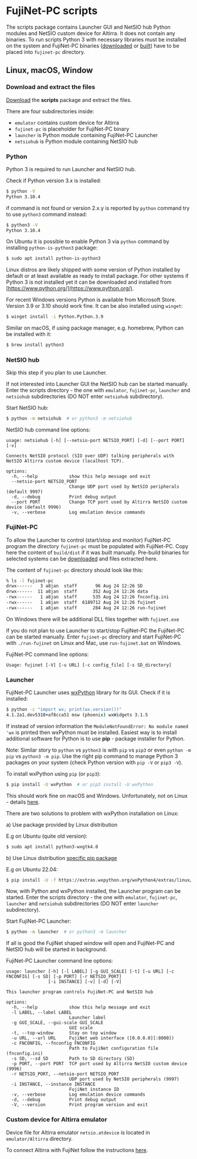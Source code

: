 # FujiNet-PC scripts

The scripts package contains Launcher GUI and NetSIO hub Python modules and NetSIO custom device for Altirra. It does not contain any binaries. To run scripts Python 3 with necessary libraries must be installed on the system and FujiNet-PC binaries ([downloaded](https://github.com/FujiNetWIFI/fujinet-pc/releases) or [built](https://github.com/FujiNetWIFI/fujinet-pc#build-instructions)) have to be placed into `fujinet-pc` directory.

## Linux, macOS, Window

### Download and extract the files

[Download](https://github.com/a8jan/fujinet-pc-launcher/releases/latest) the **scripts** package and extract the files.

There are four subdirectories inside:

* `emulator` contains custom device for Altirra
* `fujinet-pc` is placeholder for FujiNet-PC binary
* `launcher` is Python module containing FujiNet-PC Launcher
* `netsiohub` is Python module containing NetSIO hub

### Python

Python 3 is required to run Launcher and NetSIO hub.

Check if Python version 3.x is installed:

```sh
$ python -V
Python 3.10.4
```

if command is not found or version 2.x.y is reported by `python` command try to use `python3` command instead:

```sh
$ python3 -V
Python 3.10.4
```

On Ubuntu it is possible to enable Python 3 via `python` command by installing `python-is-python3` package:
```sh
$ sudo apt install python-is-python3
```

Linux distros are likely shipped with some version of Python installed by default or at least available as ready to install package. For other systems if Python 3 is not installed yet it can be downloaded and installed from [https://www.python.org/](https://www.python.org/).

For recent Windows versions Python is available from Microsoft Store. Version 3.9 or 3.10 should work fine. It can be also installed using `winget`:

```sh
$ winget install -i Python.Python.3.9
```

Similar on macOS, if using package manager, e.g. homebrew, Python can be installed with it:

```sh
$ brew install python3
```

### NetSIO hub

Skip this step if you plan to use Launcher.

If not interested into Launcher GUI the NetSIO hub can be started manually. Enter the scripts directory - the one with `emulator`, `fujinet-pc`, `launcher` and `netsiohub` subdirectories (DO NOT enter `netsiohub` subdirectory).

Start NetSIO hub:

```sh
$ python -m netsiohub  # or python3 -m netsiohub
```

NetSIO hub command line options:

```
usage: netsiohub [-h] [--netsio-port NETSIO_PORT] [-d] [--port PORT] [-v]

Connects NetSIO protocol (SIO over UDP) talking peripherals with NetSIO Altirra custom device (localhost TCP).

options:
  -h, --help            show this help message and exit
  --netsio-port NETSIO_PORT
                        Change UDP port used by NetSIO peripherals (default 9997)
  -d, --debug           Print debug output
  --port PORT           Change TCP port used by Altirra NetSIO custom device (default 9996)
  -v, --verbose         Log emulation device commands
```

### FujiNet-PC

To allow the Launcher to control (start/stop and monitor) FujiNet-PC program the directory `fujinet-pc` must be populated with FujiNet-PC. Copy here the content of `build/dist` if it was built manually. Pre-build binaries for selected systems can be [downloaded](https://github.com/FujiNetWIFI/fujinet-pc/releases/latest) and files extracted here.

The content of `fujinet-pc` directory should look like this:

```sh
% ls -l fujinet-pc
drwx------   3 a8jan  staff       96 Aug 24 12:26 SD
drwx------  11 a8jan  staff      352 Aug 24 12:26 data
-rwx------   1 a8jan  staff      535 Aug 24 12:26 fnconfig.ini
-rwx------   1 a8jan  staff  6189712 Aug 24 12:26 fujinet
-rwx------   1 a8jan  staff      284 Aug 24 12:26 run-fujinet
```
On Windows there will be additional DLL files together with `fujinet.exe`

If you do not plan to use Launcher to start/stop FujiNet-PC the FujiNet-PC can be started manually. Enter `fujinet-pc` directory and start FujiNet-PC with `./run-fujinet` on Linux and Mac, use `run-fujinet.bat` on Windows.

FujiNet-PC command line options:

```
Usage: fujinet [-V] [-u URL] [-c config_file] [-s SD_directory]
```

### Launcher

FujiNet-PC Launcher uses [wxPython](https://wxpython.org/) library for its GUI. Check if it is installed:

```sh
$ python -c "import wx; print(wx.version())"
4.1.2a1.dev5310+af8cca51 msw (phoenix) wxWidgets 3.1.5
```

If instead of version information the `ModuleNotFoundError: No module named 'wx` is printed then wxPython must be installed. Easiest way is to install additional software for Python is to use **pip** - package installer for Python.

Note: Similar story to `python` vs `python3` is with `pip` vs `pip3` or even `python -m pip` vs `python3 -m pip`. Use the right pip command to manage Python 3 packages on your system (check Python version with `pip -V` or `pip3 -V`).

To install wxPython using `pip` (or `pip3`):

```sh
$ pip install -U wxPython  # or pip3 install -U wxPython
```

This should work fine on macOS and Windows. Unfortunately, not on Linux - details [here](https://wxpython.org/pages/downloads/).

There are two solutions to problem with wxPython installation on Linux:

a) Use package provided by Linux distribution

E.g on Ubuntu (quite old version):
```sh
$ sudo apt install python3-wxgtk4.0
```

b) Use Linux distribution [specific pip package](https://extras.wxpython.org/wxPython4/extras/linux/gtk3/)

E.g on Ubuntu 22.04:
```sh
$ pip install -U -f https://extras.wxpython.org/wxPython4/extras/linux/gtk3/ubuntu-22.04/ wxPython
```

Now, with Python and wxPython installed, the Launcher program can be started. Enter the scripts directory - the one with `emulator`, `fujinet-pc`, `launcher` and `netsiohub` subdirectories (DO NOT enter `launcher` subdirectory).

Start FujiNet-PC Launcher:

```sh
$ python -m launcher  # or python3 -m launcher
```

If all is good the FujiNet shaped window will open and FujiNet-PC and NetSIO hub will be started in background.


FujiNet-PC Launcher command line options:

```
usage: launcher [-h] [-l LABEL] [-g GUI_SCALE] [-t] [-u URL] [-c FNCONFIG] [-s SD] [-p PORT] [-r NETSIO_PORT]
                [-i INSTANCE] [-v] [-d] [-V]

This launcher program controls FujiNet-PC and NetSIO hub

options:
  -h, --help            show this help message and exit
  -l LABEL, --label LABEL
                        Launcher label
  -g GUI_SCALE, --gui-scale GUI_SCALE
                        GUI scale
  -t, --top-window      Stay on top window
  -u URL, --url URL     FujiNet web interface ([0.0.0.0][:8000])
  -c FNCONFIG, --fnconfig FNCONFIG
                        Path to FujiNet configuration file (fnconfig.ini)
  -s SD, --sd SD        Path to SD directory (SD)
  -p PORT, --port PORT  TCP port used by Altirra NetSIO custom device (9996)
  -r NETSIO_PORT, --netsio-port NETSIO_PORT
                        UDP port used by NetSIO peripherals (9997)
  -i INSTANCE, --instance INSTANCE
                        FujiNet instance ID
  -v, --verbose         Log emulation device commands
  -d, --debug           Print debug output
  -V, --version         Print program version and exit
```


### Custom device for Altirra emulator

Device file for Altirra emulator `netsio.atdevice` is located in `emulator/Altirra` directory.

To connect Altirra with FujiNet follow the instructions [here](Install.md#4-connect-altirra-with-fujinet).
